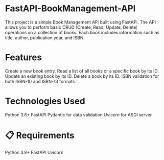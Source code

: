 # FastAPI-BookManagement-API
This project is a simple Book Management API built using FastAPI. The API allows you to perform basic CRUD (Create, Read, Update, Delete) operations on a collection of books. Each book includes information such as title, author, publication year, and ISBN.

# Features
Create a new book entry.
Read a list of all books or a specific book by its ID.
Update an existing book by its ID.
Delete a book by its ID.
ISBN validation for both ISBN-10 and ISBN-13 formats.

# Technologies Used
Python 3.8+
FastAPI
Pydantic for data validation
Uvicorn for ASGI server

# 📋 Requirements
Python 3.8+
FastAPI
Uvicorn
